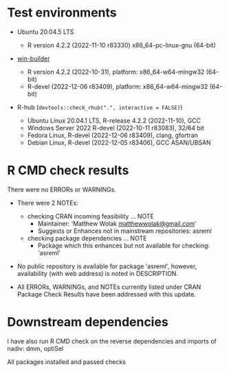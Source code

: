 # Test environments
  - Ubuntu 20.04.5 LTS
    - R version 4.2.2 (2022-11-10 r83330) x86_64-pc-linux-gnu (64-bit)

  - [win-builder](https://win-builder.r-project.org/)
    - R version 4.2.2 (2022-10-31), platform: x86_64-w64-mingw32 (64-bit)
    - R-devel (2022-12-06 r83409), platform: x86_64-w64-mingw32 (64-bit) 
    
  - R-hub (`devtools::check_rhub(".", interactive = FALSE)`)
    - Ubuntu Linux 20.04.1 LTS, R-release 4.2.2 (2022-11-10), GCC
    - Windows Server 2022 R-devel (2022-10-11 r83083), 32/64 bit
    - Fedora Linux, R-devel (2022-12-06 r83409), clang, gfortran
    - Debian Linux, R-devel (2022-12-05 r83406), GCC ASAN/UBSAN

# R CMD check results
There were no ERRORs or WARNINGs.

  - There were 2 NOTEs:

    - checking CRAN incoming feasibility ... NOTE
        - Maintainer: 'Matthew Wolak <matthewwolak@gmail.com>'
        - Suggests or Enhances not in mainstream repositories: asreml
    - checking package dependencies ... NOTE
        - Package which this enhances but not available for checking: 'asreml'

  - No public repository is available for package 'asreml', however, availability (with web address) is noted in DESCRIPTION.

  - All ERRORs, WARNINGs, and NOTEs currently listed under CRAN Package Check Results have been addressed with this update. 


# Downstream dependencies
I have also run R CMD check on the reverse dependencies and imports of nadiv: 
  dmm, optiSel
  
All packages installed and passed checks
